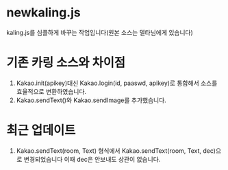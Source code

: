 # newkaling.js
kaling.js를 심플하게 바꾸는 작업입니다(원본 소스는 델타님에게 있습니다)

# 기존 카링 소스와 차이점
1. Kakao.init(apikey)대신 Kakao.login(id, paaswd, apikey)로 통합해서 소스를 효율적으로 변환하였습니다.
2. Kakao.sendText()와 Kakao.sendImage를 추가했습니다.

# 최근 업데이트
1. Kakao.sendText(room, Text) 형식에서 Kakao.sendText(room, Text, dec)으로 변경되었습니다 이때 dec은 안보내도 상관이 없습니다.